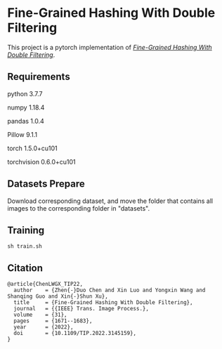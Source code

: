 # Fine-Grained Hashing With Double Filtering

This project is a pytorch implementation of [*Fine-Grained Hashing With Double Filtering*](https://ieeexplore.ieee.org/document/9695302). 

## Requirements

python 3.7.7

numpy 1.18.4

pandas 1.0.4

Pillow 9.1.1

torch 1.5.0+cu101

torchvision 0.6.0+cu101

## Datasets Prepare

Download corresponding dataset, and move the folder that contains all images to the corresponding folder in "datasets".

## Training 

```shell
sh train.sh
```

## Citation

```
@article{ChenLWGX_TIP22,
  author    = {Zhen{-}Duo Chen and Xin Luo and Yongxin Wang and Shanqing Guo and Xin{-}Shun Xu},
  title     = {Fine-Grained Hashing With Double Filtering},
  journal   = {{IEEE} Trans. Image Process.},
  volume    = {31},
  pages     = {1671--1683},
  year      = {2022},
  doi       = {10.1109/TIP.2022.3145159},
}
```
